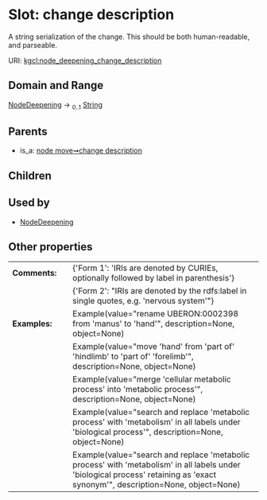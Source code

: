 
# Slot: change description


A string serialization of the change. This should be both human-readable, and parseable.

URI: [kgcl:node_deepening_change_description](http://w3id.org/kgcl/node_deepening_change_description)


## Domain and Range

[NodeDeepening](NodeDeepening.md) &#8594;  <sub>0..1</sub> [String](types/String.md)

## Parents

 *  is_a: [node move➞change description](node_move_change_description.md)

## Children


## Used by

 * [NodeDeepening](NodeDeepening.md)

## Other properties

|  |  |  |
| --- | --- | --- |
| **Comments:** | | {'Form 1': 'IRIs are denoted by CURIEs, optionally followed by label in parenthesis'} |
|  | | {'Form 2': "IRIs are denoted by the rdfs:label in single quotes, e.g. 'nervous system'"} |
| **Examples:** | | Example(value="rename UBERON:0002398 from 'manus' to 'hand'", description=None, object=None) |
|  | | Example(value="move 'hand' from 'part of' 'hindlimb' to 'part of' 'forelimb'", description=None, object=None) |
|  | | Example(value="merge 'cellular metabolic process' into 'metabolic process'", description=None, object=None) |
|  | | Example(value="search and replace 'metabolic process' with 'metabolism' in all labels under 'biological process'", description=None, object=None) |
|  | | Example(value="search and replace 'metabolic process' with 'metabolism' in all labels under 'biological process' retaining as 'exact synonym'", description=None, object=None) |

